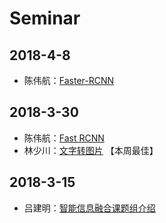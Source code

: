 # Seminar

## 2018-4-8
- 陈伟航：[Faster-RCNN](ml/papers/detection/faster.md)

## 2018-3-30
- 陈伟航：[Fast RCNN](ml/papers/detection/fast_rcnn.md)
- 林少川：[文字转图片]() 【本周最佳】

## 2018-3-15
- 吕建明：[智能信息融合课题组介绍](智能大数据.pptx)

